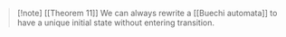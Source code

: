 
> [!note] [[Theorem 11]]
> We can always rewrite a [[Buechi automata]] to have a unique initial state without entering transition.
